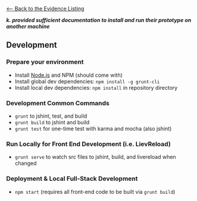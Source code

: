 [<-- Back to the Evidence Listing](https://github.com/philarmour/staged-content/edit/master/Evidence)

***k. provided sufficient documentation to install and run their prototype on another machine***

## Development

### Prepare your environment
* Install [Node.js](http://nodejs.org/) and NPM (should come with)
* Install global dev dependencies: `npm install -g grunt-cli`
* Install local dev dependencies: `npm install` in repository directory

### Development Common Commands
* `grunt` to jshint, test, and build
* `grunt build` to jshint and build
* `grunt test` for one-time test with karma and mocha (also jshint)

### Run Locally for Front End Development (i.e. LievReload)
* `grunt serve` to watch src files to jshint, build, and livereload when changed

### Deployment & Local Full-Stack Development 
* `npm start`  (requires all front-end code to be built via `grunt build`)




